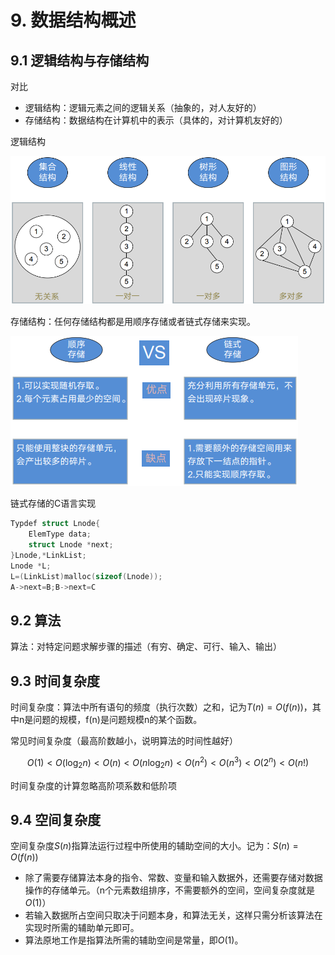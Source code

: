 # 9. 数据结构概述


## 9.1 逻辑结构与存储结构

对比

* 逻辑结构：逻辑元素之间的逻辑关系（抽象的，对人友好的）
* 存储结构：数据结构在计算机中的表示（具体的，对计算机友好的）

逻辑结构


![](附件/数据结构的分类.png)

存储结构：任何存储结构都是用顺序存储或者链式存储来实现。

![](附件/顺序存储与链式存储.png)

链式存储的C语言实现

~~~cpp
Typdef struct Lnode{
	ElemType data;
	struct Lnode *next;
}Lnode,*LinkList;
Lnode *L;
L=(LinkList)malloc(sizeof(Lnode));
A->next=B;B->next=C
~~~


## 9.2 算法

算法：对特定问题求解步骤的描述（有穷、确定、可行、输入、输出）

## 9.3 时间复杂度

时间复杂度：算法中所有语句的频度（执行次数）之和，记为$T(n)=O(f(n))$，其中n是问题的规模，f(n)是问题规模n的某个函数。

常见时间复杂度（最高阶数越小，说明算法的时间性越好）

$$O(1)<O(\log_{2}{n})<O(n)<O(n\log_{2}{n})<O(n^2)<O(n^3)<O(2^n)<O(n!)$$

时间复杂度的计算忽略高阶项系数和低阶项

## 9.4 空间复杂度

空间复杂度$S(n)$指算法运行过程中所使用的辅助空间的大小。记为：$S(n)=O(f(n))$

* 除了需要存储算法本身的指令、常数、变量和输入数据外，还需要存储对数据操作的存储单元。（n个元素数组排序，不需要额外的空间，空间复杂度就是$O(1)$）
* 若输入数据所占空间只取决于问题本身，和算法无关，这样只需分析该算法在实现时所需的辅助单元即可。
* 算法原地工作是指算法所需的辅助空间是常量，即$O(1)$。